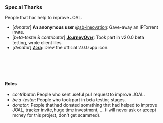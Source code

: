 ### Special Thanks
People that had help to improve JOAL.

- [*donator*] **An anonymous user** @[sb-innovation](**http://www.sb-innovation.de**): Gave-away an IPTorrent invite.
- [*beta-tester* & *contributor*] [**JourneyOver**](https://github.com/JourneyOver): Took part in v2.0.0 beta testing, wrote client files.
- [*donator*] [**Zora**](https://www.sb-innovation.de/members/50744-zora): Drew the official 2.0.0 app icon.

<br/><br/><br/><br/>
#### Roles
- *contributor*: People who sent useful pull request to improve JOAL.
- *beta-tester*: People who took part in beta testing stages.
- *donator*: People that had donated something that had helped to improve JOAL, tracker invite, huge time investment, ... (I will never ask or accept money for this project, don't get scammed).
